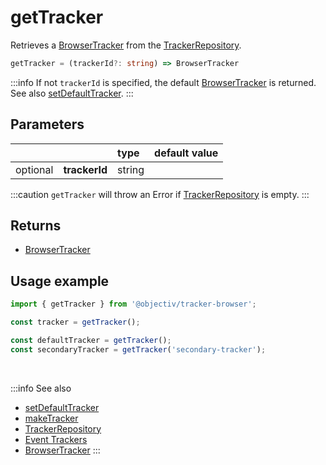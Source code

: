 # getTracker

Retrieves a [BrowserTracker](/tracking/api-reference/general/BrowserTracker.md) from the [TrackerRepository](/tracking/api-reference/core/TrackerRepository.md).  

```typescript
getTracker = (trackerId?: string) => BrowserTracker
```

:::info
If not `trackerId` is specified, the default [BrowserTracker](/tracking/api-reference/general/BrowserTracker.md) is returned. See also [setDefaultTracker](/tracking/api-reference/general/setDefaultTracker.md).
:::

## Parameters
|          |               | type   | default value
| :-:      | :--           | :--    | :--           
| optional | **trackerId** | string |

:::caution
`getTracker` will throw an Error if [TrackerRepository](/tracking/api-reference/core/TrackerRepository.md) is empty.
:::

## Returns
 - [BrowserTracker](/tracking/api-reference/general/BrowserTracker.md)

## Usage example

```typescript jsx
import { getTracker } from '@objectiv/tracker-browser';
```

```typescript jsx
const tracker = getTracker();
```

```typescript jsx
const defaultTracker = getTracker();
const secondaryTracker = getTracker('secondary-tracker');
```

<br />

:::info See also
- [setDefaultTracker](/tracking/api-reference/general/setDefaultTracker.md)
- [makeTracker](/tracking/api-reference/general/makeTracker.md)
- [TrackerRepository](/tracking/api-reference/core/TrackerRepository.md)
- [Event Trackers](/tracking/api-reference/eventTrackers/overview.md)
- [BrowserTracker](/tracking/api-reference/general/BrowserTracker.md)
:::
